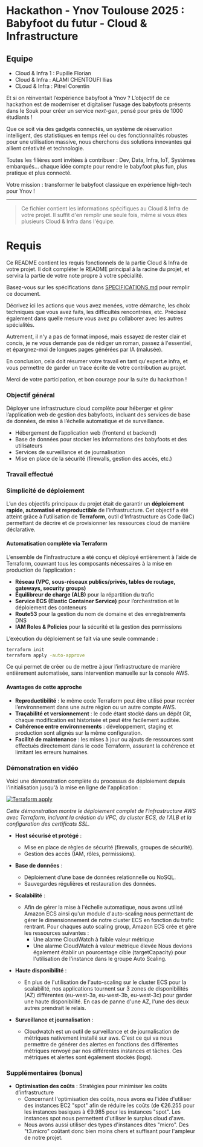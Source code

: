 # Hackathon - Ynov Toulouse 2025 : Babyfoot du futur - Cloud & Infrastructure

## Equipe

- Cloud & Infra 1 : Pupille Florian
- Cloud & Infra : ALAMI CHENTOUFI Ilias
- CLoud & Infra : Pitrel Corentin 

Et si on réinventait l’expérience babyfoot à Ynov ? L’objectif de ce hackathon est de moderniser et digitaliser l’usage des babyfoots présents dans le Souk pour créer un service _next-gen_, pensé pour près de 1000 étudiants !

Que ce soit via des gadgets connectés, un système de réservation intelligent, des statistiques en temps réel ou des fonctionnalités robustes pour une utilisation massive, nous cherchons des solutions innovantes qui allient créativité et technologie.

Toutes les filières sont invitées à contribuer : Dev, Data, Infra, IoT, Systèmes embarqués… chaque idée compte pour rendre le babyfoot plus fun, plus pratique et plus connecté.

Votre mission : transformer le babyfoot classique en expérience high-tech pour Ynov !

---

> Ce fichier contient les informations spécifiques au Cloud & Infra de votre projet. Il suffit d'en remplir une seule fois, même si vous êtes plusieurs Cloud & Infra dans l'équipe.

# Requis

Ce README contient les requis fonctionnels de la partie Cloud & Infra de votre projet. Il doit compléter le README principal à la racine du projet, et servira la partie de votre note propre à votre spécialité.

Basez-vous sur les spécifications dans [SPECIFICATIONS.md](../SPECIFICATIONS.md) pour remplir ce document.

Décrivez ici les actions que vous avez menées, votre démarche, les choix techniques que vous avez faits, les difficultés rencontrées, etc. Précisez également dans quelle mesure vous avez pu collaborer avec les autres spécialités.

Autrement, il n'y a pas de format imposé, mais essayez de rester clair et concis, je ne vous demande pas de rédiger un roman, passez à l'essentiel, et épargnez-moi de longues pages générées par IA (malusée).

En conclusion, cela doit résumer votre travail en tant qu'expert.e infra, et vous permettre de garder un trace écrite de votre contribution au projet.

Merci de votre participation, et bon courage pour la suite du hackathon !



### Objectif général

Déployer une infrastructure cloud complète pour héberger et gérer l’application web de gestion des babyfoots, incluant des services de base de données, de mise à l’échelle automatique et de surveillance.

- Hébergement de l’application web (frontend et backend)
- Base de données pour stocker les informations des babyfoots et des utilisateurs
- Services de surveillance et de journalisation
- Mise en place de la sécurité (firewalls, gestion des accès, etc.)

### Travail effectué

### Simplicité de déploiement

L’un des objectifs principaux du projet était de garantir un **déploiement rapide, automatisé et reproductible** de l’infrastructure. Cet objectif a été atteint grâce à l’utilisation de **Terraform**, outil d’Infrastructure as Code (IaC) permettant de décrire et de provisionner les ressources cloud de manière déclarative.

#### Automatisation complète via Terraform

L’ensemble de l’infrastructure a été conçu et déployé entièrement à l’aide de Terraform, couvrant tous les composants nécessaires à la mise en production de l’application :

* **Réseau (VPC, sous-réseaux publics/privés, tables de routage, gateways, security groups)**
* **Équilibreur de charge (ALB)** pour la répartition du trafic
* **Service ECS (Elastic Container Service)** pour l’orchestration et le déploiement des conteneurs
* **Route53** pour la gestion du nom de domaine et des enregistrements DNS
* **IAM Roles & Policies** pour la sécurité et la gestion des permissions

L’exécution du déploiement se fait via une seule commande :

```bash
terraform init
terraform apply -auto-approve
```

Ce qui permet de créer ou de mettre à jour l’infrastructure de manière entièrement automatisée, sans intervention manuelle sur la console AWS.

#### Avantages de cette approche

* **Reproductibilité** : le même code Terraform peut être utilisé pour recréer l’environnement dans une autre région ou un autre compte AWS.
* **Traçabilité et versionnement** : le code étant stocké dans un dépôt Git, chaque modification est historisée et peut être facilement auditée.
* **Cohérence entre environnements** : développement, staging et production sont alignés sur la même configuration.
* **Facilité de maintenance** : les mises à jour ou ajouts de ressources sont effectués directement dans le code Terraform, assurant la cohérence et limitant les erreurs humaines.

### Démonstration en vidéo

Voici une démonstration complète du processus de déploiement depuis l'initialisation jusqu'à la mise en ligne de l'application :

[![Terraform apply](https://asciinema.org/a/3VhblrZPUuOO5T0xVYeOKELUY.svg)](https://asciinema.org/a/3VhblrZPUuOO5T0xVYeOKELUY)

*Cette démonstration montre le déploiement complet de l'infrastructure AWS avec Terraform, incluant la création du VPC, du cluster ECS, de l'ALB et la configuration des certificats SSL.*

- **Host sécurisé et protégé** :

  - Mise en place de règles de sécurité (firewalls, groupes de sécurité).
  - Gestion des accès (IAM, rôles, permissions).

- **Base de données** :

  - Déploiement d’une base de données relationnelle ou NoSQL.
  - Sauvegardes régulières et restauration des données.

- **Scalabilité** :

  - Afin de gérer la mise à l'échelle automatique, nous avons utilisé Amazon ECS ainsi qu'un module d'auto-scaling nous permettant de gérer le dimensionnement de notre cluster ECS en fonction du trafic rentrant. Pour chaques auto scaling group, Amazon ECS crée et gère les ressources suivantes :
    - Une alarme CloudWatch à faible valeur métrique
    - Une alarme CloudWatch à valeur métrique élevée
    Nous devions également établir un pourcentage cible (targetCapacity) pour l'utilisation de l'instance dans le groupe Auto Scaling.

- **Haute disponibilité** :
  
  - En plus de l'utilisation de l'auto-scaling sur le cluster ECS pour la scalabilité, nos applications tournent sur 3 zones de disponibilités (AZ) différentes (eu-west-3a, eu-west-3b, eu-west-3c) pour garder une haute disponibilité. En cas de panne d'une AZ, l'une des deux autres prendrait le relais.

- **Surveillance et journalisation** :

  - Cloudwatch est un outil de surveillance et de journalisation de métriques nativement installé sur aws. C'est ce qui va nous permettre de générer des alertes en fonctions des différentes métriques renvoyé par nos différentes instances et tâches. Ces métriques et alertes sont également stockés (logs).


### Supplémentaires (bonus)

- **Optimisation des coûts** : Stratégies pour minimiser les coûts d’infrastructure
  - Concernant l'optimisation des coûts, nous avons eu l'idée d'utiliser des instances EC2 "spot" afin de réduire les coûts (de €26.255 pour les instances basiques à €9.985 pour les instances "spot". Les instances spot nous permettent d'utiliser le surplus cloud d'aws.
  - Nous avons aussi utiliser des types d'instances dites "micro". Des "t3.micro" coûtant donc bien moins chers et suffisant pour l'ampleur de notre projet.
